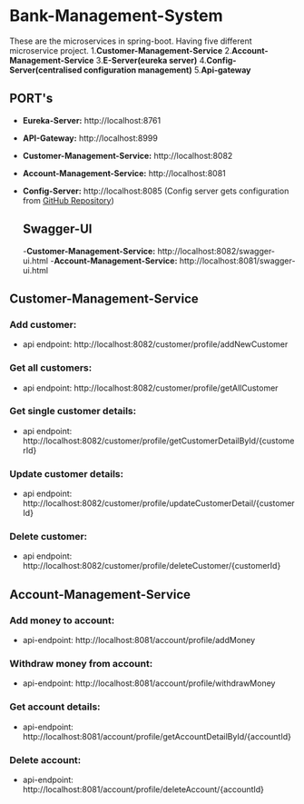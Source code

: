 # Bank-Management-System
These are the microservices in spring-boot. Having five different microservice project.
1.**Customer-Management-Service**
2.**Account-Management-Service**
3.**E-Server(eureka server)**
4.**Config-Server(centralised configuration management)**
5.**Api-gateway**

## PORT's
- **Eureka-Server:** http://localhost:8761
- **API-Gateway:** http://localhost:8999
- **Customer-Management-Service:** http://localhost:8082
- **Account-Management-Service:** http://localhost:8081
- **Config-Server:** http://localhost:8085
  (Config server gets configuration from [GitHub Repository](https://github.com/himanshukhunteta001/configuration-server))

  ## Swagger-UI
  -**Customer-Management-Service:** http://localhost:8082/swagger-ui.html
  -**Account-Management-Service:** http://localhost:8081/swagger-ui.html

  

## Customer-Management-Service

### Add customer:
- api endpoint: http://localhost:8082/customer/profile/addNewCustomer

### Get all customers:
- api endpoint: http://localhost:8082/customer/profile/getAllCustomer

### Get single customer details:
- api endpoint: http://localhost:8082/customer/profile/getCustomerDetailById/{customerId}

### Update customer details:
- api endpoint: http://localhost:8082/customer/profile/updateCustomerDetail/{customerId}

### Delete customer:
- api endpoint: http://localhost:8082/customer/profile/deleteCustomer/{customerId}


## Account-Management-Service

### Add money to account:
- api-endpoint: http://localhost:8081/account/profile/addMoney

### Withdraw money from account:
- api-endpoint: http://localhost:8081/account/profile/withdrawMoney

### Get account details:
- api-endpoint: http://localhost:8081/account/profile/getAccountDetailById/{accountId}

### Delete account:
- api-endpoint: http://localhost:8081/account/profile/deleteAccount/{accountId}




